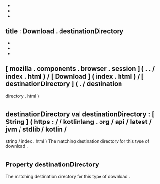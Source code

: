 -
-
-
title
:
Download
.
destinationDirectory
-
-
-
-
[
mozilla
.
components
.
browser
.
session
]
(
.
.
/
index
.
html
)
/
[
Download
]
(
index
.
html
)
/
[
destinationDirectory
]
(
.
/
destination
-
directory
.
html
)
#
destinationDirectory
val
destinationDirectory
:
[
String
]
(
https
:
/
/
kotlinlang
.
org
/
api
/
latest
/
jvm
/
stdlib
/
kotlin
/
-
string
/
index
.
html
)
The
matching
destination
directory
for
this
type
of
download
.
#
#
#
Property
destinationDirectory
-
The
matching
destination
directory
for
this
type
of
download
.
